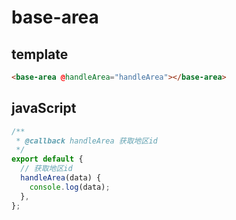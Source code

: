 # base-area

## template

```Html
<base-area @handleArea="handleArea"></base-area>
```

## javaScript

```javaScript
/**
 * @callback handleArea 获取地区id
 */
export default {
  // 获取地区id
  handleArea(data) {
    console.log(data);
  },
};
```
